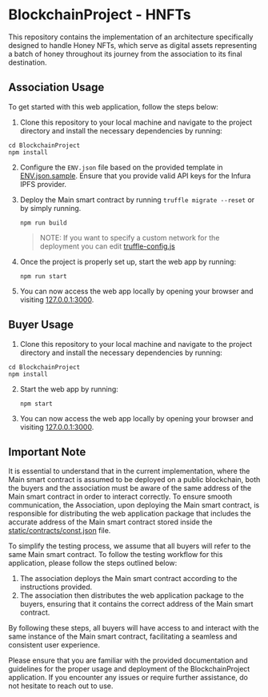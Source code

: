 # BlockchainProject - HNFTs

This repository contains the implementation of an architecture specifically designed to handle Honey NFTs, which serve as digital assets representing a batch of honey throughout its journey from the association to its final destination.

## Association Usage
To get started with this web application, follow the steps below:


1.  Clone this repository to your local machine and navigate to the project directory and install the necessary dependencies by running:
   ```shell
   cd BlockchainProject
   npm install
   ```

2. Configure the `ENV.json` file based on the provided template in [ENV.json.sample](https://github.com/FabrizioSandri/BlockchainProject/blob/main/ENV.json.sample). Ensure that you provide valid API keys for the Infura IPFS provider.

3. Deploy the Main smart contract by running `truffle migrate --reset` or by simply running. 
   ```shell
   npm run build
   ```
   > NOTE: If you want to specify a custom network for the deployment you can edit [truffle-config.js](https://github.com/FabrizioSandri/BlockchainProject/blob/main/truffle-config.js)

5. Once the project is properly set up, start the web app by running:
   ```shell
   npm run start
   ```

6. You can now access the web app locally by opening your browser and visiting [127.0.0.1:3000](http://127.0.0.1:3000).


## Buyer Usage

1.  Clone this repository to your local machine and navigate to the project directory and install the necessary dependencies by running:
   ```shell
   cd BlockchainProject
   npm install
   ```

2. Start the web app by running:
   ```shell
   npm start
   ```

3. You can now access the web app locally by opening your browser and visiting [127.0.0.1:3000](http://127.0.0.1:3000).


## Important Note
It is essential to understand that in the current implementation, where the Main smart contract is assumed to be deployed on a public blockchain, both the buyers and the association must be aware of the same address of the Main smart contract in order to interact correctly. To ensure smooth communication, the Association, upon deploying the Main smart contract, is responsible for distributing the web application package that includes the accurate address of the Main smart contract stored inside the [static/contracts/const.json](https://github.com/FabrizioSandri/BlockchainProject/tree/main/static/contracts/const.json) file.

To simplify the testing process, we assume that all buyers will refer to the same Main smart contract. To follow the testing workflow for this application, please follow the steps outlined below:

1. The association deploys the Main smart contract according to the instructions provided.
2. The association then distributes the web application package to the buyers, ensuring that it contains the correct address of the Main smart contract.

By following these steps, all buyers will have access to and interact with the same instance of the Main smart contract, facilitating a seamless and consistent user experience.

Please ensure that you are familiar with the provided documentation and guidelines for the proper usage and deployment of the BlockchainProject application. If you encounter any issues or require further assistance, do not hesitate to reach out to use.
